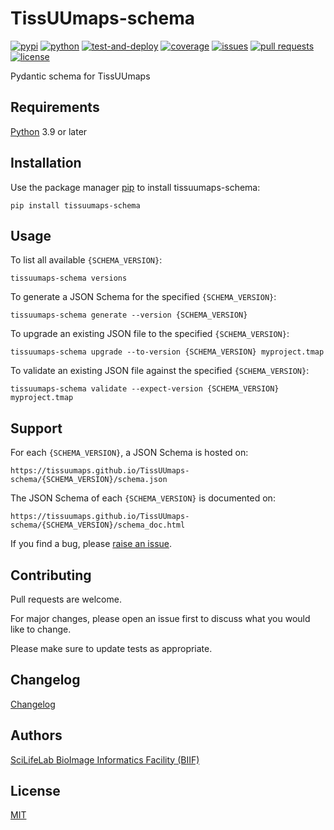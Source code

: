 # TissUUmaps-schema

[![pypi](https://img.shields.io/pypi/v/tissuumaps-schema?label=pypi)](https://pypi.org/project/tissuumaps-schema/)
[![python](https://img.shields.io/pypi/pyversions/tissuumaps-schema?label=python)](https://www.python.org)
[![test-and-deploy](https://img.shields.io/github/actions/workflow/status/TissUUmaps/tissuumaps-schema/test-and-deploy.yml?label=test-and-deploy)](https://github.com/TissUUmaps/tissuumaps-schema/actions/workflows/test-and-deploy.yml)
[![coverage](https://img.shields.io/codecov/c/gh/TissUUmaps/tissuumaps-schema?label=coverage)](https://app.codecov.io/gh/TissUUmaps/tissuumaps-schema)
[![issues](https://img.shields.io/github/issues/TissUUmaps/tissuumaps-schema?label=issues)](https://github.com/TissUUmaps/tissuumaps-schema/issues)
[![pull requests](https://img.shields.io/github/issues-pr/TissUUmaps/tissuumaps-schema?label=pull%20requests)](https://github.com/TissUUmaps/tissuumaps-schema/pulls)
[![license](https://img.shields.io/github/license/TissUUmaps/tissuumaps-schema?label=license)](https://github.com/TissUUmaps/tissuumaps-schema/blob/main/LICENSE)

Pydantic schema for TissUUmaps

## Requirements

[Python](https://www.python.org) 3.9 or later

## Installation

Use the package manager [pip](https://pip.pypa.io/en/stable/) to install tissuumaps-schema:

    pip install tissuumaps-schema

## Usage

To list all available `{SCHEMA_VERSION}`:

    tissuumaps-schema versions

To generate a JSON Schema for the specified `{SCHEMA_VERSION}`:

    tissuumaps-schema generate --version {SCHEMA_VERSION}

To upgrade an existing JSON file to the specified `{SCHEMA_VERSION}`:

    tissuumaps-schema upgrade --to-version {SCHEMA_VERSION} myproject.tmap

To validate an existing JSON file against the specified `{SCHEMA_VERSION}`:

    tissuumaps-schema validate --expect-version {SCHEMA_VERSION} myproject.tmap

## Support

For each `{SCHEMA_VERSION}`, a JSON Schema is hosted on:

    https://tissuumaps.github.io/TissUUmaps-schema/{SCHEMA_VERSION}/schema.json

The JSON Schema of each `{SCHEMA_VERSION}` is documented on:

    https://tissuumaps.github.io/TissUUmaps-schema/{SCHEMA_VERSION}/schema_doc.html

If you find a bug, please [raise an issue](https://github.com/TissUUmaps/TissUUmaps-schema/issues/new).

## Contributing

Pull requests are welcome.

For major changes, please open an issue first to discuss what you would like to change.

Please make sure to update tests as appropriate.

## Changelog

[Changelog](https://github.com/TissUUmaps/TissUUmaps-schema/blob/main/CHANGELOG.md)

## Authors

[SciLifeLab BioImage Informatics Facility (BIIF)](https://biifsweden.github.io)

## License

[MIT](https://github.com/TissUUmaps/TissUUmaps-schema/blob/main/LICENSE)
